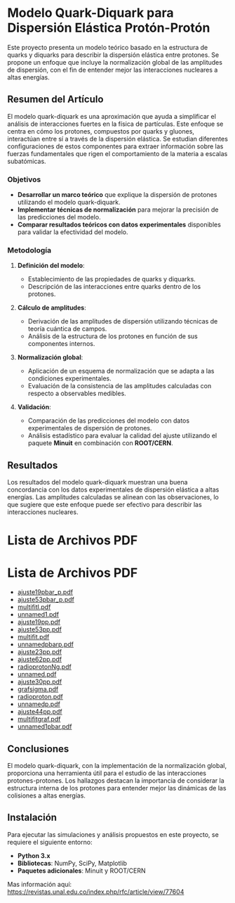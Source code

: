 # Modelo Quark-Diquark para Dispersión Elástica Protón-Protón

Este proyecto presenta un modelo teórico basado en la estructura de quarks y diquarks para describir la dispersión elástica entre protones. 
Se propone un enfoque que incluye la normalización global de las amplitudes de dispersión, con el fin de entender mejor las interacciones nucleares a altas energías.

## Resumen del Artículo

El modelo quark-diquark es una aproximación que ayuda a simplificar el análisis de interacciones fuertes en la física de partículas. 
Este enfoque se centra en cómo los protones, compuestos por quarks y gluones, interactúan entre sí a través de la dispersión elástica. 
Se estudian diferentes configuraciones de estos componentes para extraer información sobre las fuerzas fundamentales que rigen el comportamiento de la materia a escalas subatómicas.

### Objetivos

- **Desarrollar un marco teórico** que explique la dispersión de protones utilizando el modelo quark-diquark.
- **Implementar técnicas de normalización** para mejorar la precisión de las predicciones del modelo.
- **Comparar resultados teóricos con datos experimentales** disponibles para validar la efectividad del modelo.

### Metodología

1. **Definición del modelo**:
   - Establecimiento de las propiedades de quarks y diquarks.
   - Descripción de las interacciones entre quarks dentro de los protones.

2. **Cálculo de amplitudes**:
   - Derivación de las amplitudes de dispersión utilizando técnicas de teoría cuántica de campos.
   - Análisis de la estructura de los protones en función de sus componentes internos.

3. **Normalización global**:
   - Aplicación de un esquema de normalización que se adapta a las condiciones experimentales.
   - Evaluación de la consistencia de las amplitudes calculadas con respecto a observables medibles.

4. **Validación**:
   - Comparación de las predicciones del modelo con datos experimentales de dispersión de protones.
   - Análisis estadístico para evaluar la calidad del ajuste utilizando el paquete **Minuit** en combinación con **ROOT/CERN**.

## Resultados

Los resultados del modelo quark-diquark muestran una buena concordancia con los datos experimentales de dispersión elástica a altas energías. Las amplitudes calculadas se alinean con las observaciones, lo que sugiere que este enfoque puede ser efectivo para describir las interacciones nucleares.

# Lista de Archivos PDF

# Lista de Archivos PDF

- [ajuste19pbar_p.pdf](TesisLATEXAnalisiDatosTOTEM/Imagenes/figurastesis/graficas/ajuste19pp.pdf)
- [ajuste53pbar_p.pdf](TesisLATEXAnalisiDatosTOTEM/Imagenes/figurastesis/graficas/ajuste53pbar_p.pdf)
- [multifitl.pdf](TesisLATEXAnalisiDatosTOTEM/Imagenes/figurastesis/graficas/multifitl.pdf)
- [unnamed1.pdf](TesisLATEXAnalisiDatosTOTEM/Imagenes/figurastesis/graficas/unnamed1.pdf)
- [ajuste19pp.pdf](TesisLATEXAnalisiDatosTOTEM/Imagenes/figurastesis/graficas/ajuste19pp.pdf)
- [ajuste53pp.pdf](TesisLATEXAnalisiDatosTOTEM/Imagenes/figurastesis/graficas/ajuste53pp.pdf)
- [multifit.pdf](TesisLATEXAnalisiDatosTOTEM/Imagenes/figurastesis/graficas/multifit.pdf)
- [unnamedpbarp.pdf](TesisLATEXAnalisiDatosTOTEM/Imagenes/figurastesis/graficas/unnamedpbarp.pdf)
- [ajuste23pp.pdf](TesisLATEXAnalisiDatosTOTEM/Imagenes/figurastesis/graficas/ajuste23pp.pdf)
- [ajuste62pp.pdf](TesisLATEXAnalisiDatosTOTEM/Imagenes/figurastesis/graficas/ajuste62pp.pdf)
- [radioprotonNg.pdf](TesisLATEXAnalisiDatosTOTEM/Imagenes/figurastesis/graficas/radioprotonNg.pdf)
- [unnamed.pdf](TesisLATEXAnalisiDatosTOTEM/Imagenes/figurastesis/graficas/unnamed.pdf)
- [ajuste30pp.pdf](TesisLATEXAnalisiDatosTOTEM/Imagenes/figurastesis/graficas/ajuste30pp.pdf)
- [grafsigma.pdf](TesisLATEXAnalisiDatosTOTEM/Imagenes/figurastesis/graficas/grafsigma.pdf)
- [radioproton.pdf](TesisLATEXAnalisiDatosTOTEM/Imagenes/figurastesis/graficas/radioproton.pdf)
- [unnamedp.pdf](TesisLATEXAnalisiDatosTOTEM/Imagenes/figurastesis/graficas/unnamedp.pdf)
- [ajuste44pp.pdf](TesisLATEXAnalisiDatosTOTEM/Imagenes/figurastesis/graficas/ajuste44pp.pdf)
- [multifitgraf.pdf](TesisLATEXAnalisiDatosTOTEM/Imagenes/figurastesis/graficas/multifitgraf.pdf)
- [unnamed1pbar.pdf](TesisLATEXAnalisiDatosTOTEM/Imagenes/figurastesis/graficas/unnamed1pbar.pdf)



## Conclusiones

El modelo quark-diquark, con la implementación de la normalización global, proporciona una herramienta útil para el estudio de las interacciones protones-protones. Los hallazgos destacan la importancia de considerar la estructura interna de los protones para entender mejor las dinámicas de las colisiones a altas energías.

## Instalación

Para ejecutar las simulaciones y análisis propuestos en este proyecto, se requiere el siguiente entorno:

- **Python 3.x**
- **Bibliotecas**: NumPy, SciPy, Matplotlib
- **Paquetes adicionales**: Minuit y ROOT/CERN

Mas información aquí:
https://revistas.unal.edu.co/index.php/rfc/article/view/77604


